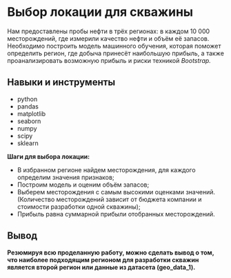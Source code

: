# Выбор локации для скважины

Нам предоставлены пробы нефти в трёх регионах: в каждом 10 000 месторождений, где измерили качество нефти и объём её запасов. Необходимо построить модель машинного обучения, которая поможет определить регион, где добыча принесёт наибольшую прибыль, а также проанализировать возможную прибыль и риски техникой *Bootstrap.*

## Навыки и инструменты
- python
- pandas
- matplotlib
- seaborn
- numpy
- scipy
- sklearn

**Шаги для выбора локации:**

- В избранном регионе найдем месторождения, для каждого определим значения признаков;
- Построим модель и оценим объём запасов;
- Выберем месторождения с самым высокими оценками значений. (Количество месторождений зависит от бюджета компании и стоимости разработки одной скважины);
- Прибыль равна суммарной прибыли отобранных месторождений.

## Вывод

**Резюмируя всю проделанную работу, можно сделать вывод о том, что наиболее подходящим регионом для разработки скважин является второй регион или данные из датасета (geo_data_1).**
